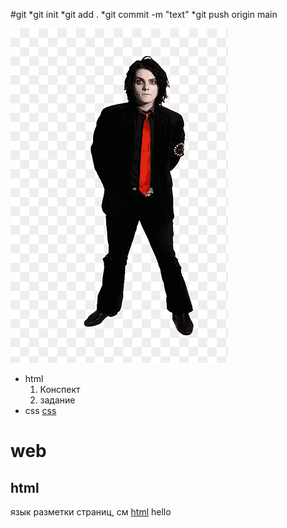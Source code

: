 #git
*git init
*git add .
*git commit -m "text"
*git push origin main

<!doctype html>
<html>
    <head>
        <meta charset="utf-8">
        <title>Web</title>
    </head>
    <body>
        <title>Web</title>
        <img src="./png-clipart-gerard-way-4-thumbnail.png">
        <ul>
            <li>
                html
                <ol>
                    <li>Конспект</li>
                    <li>задание</li>
                </ol>
            </li>
            <li>css <a href ="./css.html">css</a></li>
        </ul>
        <h1>web</h1>
        <h2>html</h2>
        <p>язык разметки страниц, см <a href="https://ru.wikipedia.org/wiki/HTML">html</a>
            hello
        </p>
    </body>
</html>
